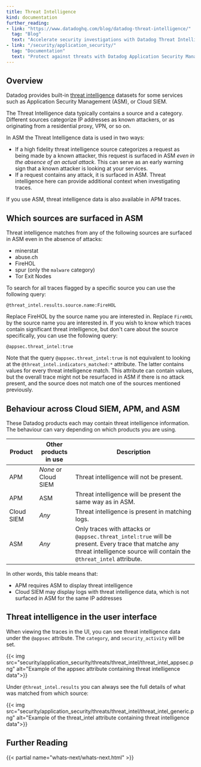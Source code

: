 ```yaml
---
title: Threat Intelligence
kind: documentation
further_reading:
- link: "https://www.datadoghq.com/blog/datadog-threat-intelligence/"
  tag: "Blog"
  text: "Accelerate security investigations with Datadog Threat Intelligence"
- link: "/security/application_security/"
  tag: "Documentation"
  text: "Protect against threats with Datadog Application Security Management"
---
```


## Overview

Datadog provides built-in [threat intelligence][1] datasets for some services such as Application Security Management (ASM), or Cloud SIEM.

The Threat Intelligence data typically contains a source and a category. Different sources categorize IP addresses as known attackers, or as originating from a residential proxy, VPN, or so on.

In ASM the Threat Intelligence data is used in two ways:

- If a high fidelity threat intelligence source categorizes a request as being made by a known attacker, this request is surfaced in ASM *even in the absence of an actual attack*. This can serve as an early warning sign that a known attacker is looking at your services.
- If a request contains any attack, it is surfaced in ASM. Threat intelligence here can provide additional context when investigating traces.

If you use ASM, threat intelligence data is also available in APM traces. 

## Which sources are surfaced in ASM

Threat intelligence matches from any of the following sources are surfaced in ASM even in the absence of attacks:

- minerstat
- abuse.ch
- FireHOL
- spur (only the `malware` category)
- Tor Exit Nodes

To search for all traces flagged by a specific source you can use the following query:

    @threat_intel.results.source.name:FireHOL 

Replace FireHOL by the source name you are interested in.
Replace `FireHOL` by the source name you are interested in.
If you wish to know which traces contain significant threat intelligence, but don't care about the source
specifically, you can use the following query:

    @appsec.threat_intel:true 

<div class="alert alert-info">
Note that the query <code>@appsec.threat_intel:true</code> is not equivalent to looking at the <code>@threat_intel.indicators_matched:*</code> attribute. The latter contains values for every threat intelligence match. This attribute can contain values, but the overall trace might not be resurfaced in ASM if there is no attack present, and the source does not match one of the sources mentioned previously.
</div>

## Behaviour across Cloud SIEM, APM, and ASM

These Datadog products each may contain threat intelligence information. The behaviour can vary depending on which products you are using.

|Product|Other products in use|Description|
|---|---|---|
|APM| *None* or Cloud SIEM |Threat intelligence will not be present.|
|APM| ASM |Threat intelligence will be present the same way as in ASM.|
|Cloud SIEM| *Any* |Threat intelligence is present in matching logs.|
|ASM| *Any* |Only traces with attacks or `@appsec.threat_intel:true` will be present. Every trace that matche any threat intelligence source will contain the `@threat_intel` attribute.|

In other words, this table means that:

- APM requires ASM to display threat intelligence
- Cloud SIEM may display logs with threat intelligence data, which is not surfaced in ASM for the same IP addresses

## Threat intelligence in the user interface

When viewing the traces in the UI, you can see threat intelligence data under the `@appsec` attribute. The `category`, and `security_activity` will be set.

{{< img src="security/application_security/threats/threat_intel/threat_intel_appsec.png" alt="Example of the appsec attribute containing threat intelligence data">}}

Under `@threat_intel.results` you can always see the full details of what was matched from which source:

 {{< img src="security/application_security/threats/threat_intel/threat_intel_generic.png" alt="Example of the threat_intel attribute containing threat intelligence data">}}

## Further Reading

{{< partial name="whats-next/whats-next.html" >}}

[1]: https://www.datadoghq.com/blog/datadog-threat-intelligence/
